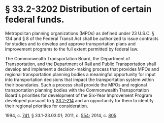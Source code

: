 # § 33.2-3202 Distribution of certain federal funds.

<p>Metropolitan planning organizations (MPOs) as defined under 23 U.S.C. § 134 and § 8 of the Federal Transit Act shall be authorized to issue contracts for studies and to develop and approve transportation plans and improvement programs to the full extent permitted by federal law.</p><p>The Commonwealth Transportation Board, the Department of Transportation, and the Department of Rail and Public Transportation shall develop and implement a decision-making process that provides MPOs and regional transportation planning bodies a meaningful opportunity for input into transportation decisions that impact the transportation system within their boundaries. Such a process shall provide the MPOs and regional transportation planning bodies with the Commonwealth Transportation Board's priorities for development of the Six-Year Improvement Program developed pursuant to § <a href='http://law.lis.virginia.gov/vacode/33.2-214/'>33.2-214</a> and an opportunity for them to identify their regional priorities for consideration.</p><p>1994, c. <a href='http://lis.virginia.gov/cgi-bin/legp604.exe?941+ful+CHAP0741'>741</a>, § 33.1-23.03:01; 2011, c. <a href='http://lis.virginia.gov/cgi-bin/legp604.exe?111+ful+CHAP0554'>554</a>; 2014, c. <a href='http://lis.virginia.gov/cgi-bin/legp604.exe?141+ful+CHAP0805'>805</a>.</p>